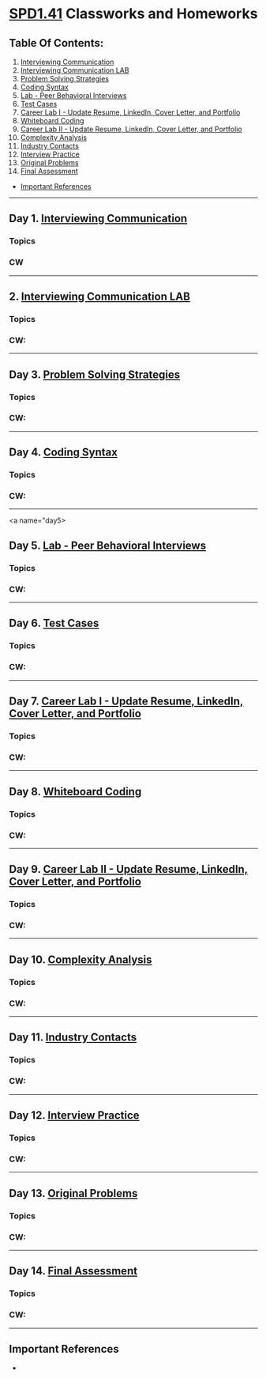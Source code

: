 # [SPD1.41]() Classworks and Homeworks

## Table Of Contents:
1. [Interviewing Communication](#day1)
2. [Interviewing Communication LAB](#day2)
3. [Problem Solving Strategies](#day3)
4. [Coding Syntax](#day4)
5. [Lab - Peer Behavioral Interviews](#day5)
6. [Test Cases](#day6)
7. [Career Lab I - Update Resume, LinkedIn, Cover Letter, and Portfolio](#day7)
8. [Whiteboard Coding](#day8)
9. [Career Lab II - Update Resume, LinkedIn, Cover Letter, and Portfolio](#day9)
10. [Complexity Analysis](#day10)
11. [Industry Contacts](#day11)
12. [Interview Practice](#day12)
13. [Original Problems](#day13)
14. [Final Assessment](#day14)
-  [Important References](#importantReferences)


---

<a name="day1"></a>
## Day 1. [Interviewing Communication](https://make-school-courses.github.io/SPD-1.4-Engineering-Careers-Communication-And-Interviewing/#/Lessons/01-Interviewing-Communication)
### Topics

### CW

---

<a name="day2"></a>
## 2. [Interviewing Communication LAB](https://make-school-courses.github.io/SPD-1.4-Engineering-Careers-Communication-And-Interviewing/#/Lessons/02-Interviewing-Communication-Lab)
### Topics

### CW: 

---

<a name="day3"></a>
## Day 3. [Problem Solving Strategies](https://make-school-courses.github.io/SPD-1.4-Engineering-Careers-Communication-And-Interviewing/#/Lessons/03-Problem-Solving-Strategies)
### Topics

### CW:

---

<a name="day4"></a>
## Day 4. [Coding Syntax](https://make-school-courses.github.io/SPD-1.4-Engineering-Careers-Communication-And-Interviewing/#/Lessons/04-Coding-Syntax)
### Topics

### CW: 

---

<a name="day5></a>
## Day 5. [Lab - Peer Behavioral Interviews](https://make-school-courses.github.io/SPD-1.4-Engineering-Careers-Communication-And-Interviewing/#/Lessons/05-Behavioral-Interviews)
### Topics

### CW:

---

<a name="day6"></a>
## Day 6. [Test Cases](https://make-school-courses.github.io/SPD-1.4-Engineering-Careers-Communication-And-Interviewing/#/Lessons/06-Test-Cases)
### Topics

### CW: 

---
<a name="day7"></a>
## Day 7. [Career Lab I - Update Resume, LinkedIn, Cover Letter, and Portfolio](https://make-school-courses.github.io/SPD-1.4-Engineering-Careers-Communication-And-Interviewing/#/Lessons/07-Resume-Lab-I)
### Topics

### CW:

---

<a name="day8"></a>
## Day 8. [Whiteboard Coding](https://make-school-courses.github.io/SPD-1.4-Engineering-Careers-Communication-And-Interviewing/#/Lessons/08-Whiteboard-Coding)
### Topics

### CW: 

---
<a name="day9"></a>
## Day 9. [Career Lab II - Update Resume, LinkedIn, Cover Letter, and Portfolio](https://make-school-courses.github.io/SPD-1.4-Engineering-Careers-Communication-And-Interviewing/#/Lessons/09-Resume-Lab-II)
### Topics

### CW:

---

<a name="day10"></a>
## Day 10. [Complexity Analysis](https://make-school-courses.github.io/SPD-1.4-Engineering-Careers-Communication-And-Interviewing/#/Lessons/10-Complexity-Analysis)
### Topics

### CW: 

---
<a name="day11"></a>
## Day 11. [Industry Contacts](https://make-school-courses.github.io/SPD-1.4-Engineering-Careers-Communication-And-Interviewing/#/Lessons/11-Industry-Contacts)
### Topics

### CW:

---

<a name="day12"></a>
## Day 12. [Interview Practice](https://make-school-courses.github.io/SPD-1.4-Engineering-Careers-Communication-And-Interviewing/#/Lessons/12-Interview-Practice)
### Topics

### CW: 

---
<a name="day13"></a>
## Day 13. [Original Problems](https://make-school-courses.github.io/SPD-1.4-Engineering-Careers-Communication-And-Interviewing/#/Lessons/13-Original-Problems)
### Topics

### CW:

---

<a name="day14"></a>
## Day 14. [Final Assessment]()
### Topics

### CW: 

---
















<a name="importantReferences"></a>
## Important References
- []()
